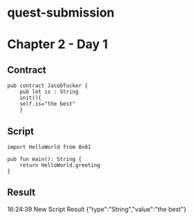 # quest-submission
# Chapter 2 - Day 1
## Contract
```
pub contract JacobTucker {
    pub let is : String
    init(){
    self.is="the best"
    }
```
## Script
```
import HelloWorld from 0x01

pub fun main(): String {
    return HelloWorld.greeting
}
```
## Result
16:24:39 
New Script 
Result
{"type":"String","value":"the best"}
